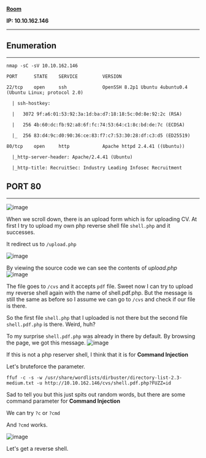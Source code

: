 **[Room](https://tryhackme.com/room/hackervshacker)**

**IP: 10.10.162.146**

---

## Enumeration
---
    nmap -sC -sV 10.10.162.146
```
PORT      STATE    SERVICE         VERSION
  
22/tcp    open     ssh             OpenSSH 8.2p1 Ubuntu 4ubuntu0.4 (Ubuntu Linux; protocol 2.0)
  
  | ssh-hostkey: 
  
  |   3072 9f:a6:01:53:92:3a:1d:ba:d7:18:18:5c:0d:8e:92:2c (RSA)
  
  |   256 4b:60:dc:fb:92:a8:6f:fc:74:53:64:c1:8c:bd:de:7c (ECDSA)
  
  |_  256 83:d4:9c:d0:90:36:ce:83:f7:c7:53:30:28:df:c3:d5 (ED25519)
  
80/tcp    open     http            Apache httpd 2.4.41 ((Ubuntu))
  
  |_http-server-header: Apache/2.4.41 (Ubuntu)
  
  |_http-title: RecruitSec: Industry Leading Infosec Recruitment
```
## PORT 80
---
![image](https://user-images.githubusercontent.com/100512862/186632835-e07f11e1-3bcb-483d-be48-71879f2a91cd.png)

When we scroll down, there is an upload form which is for uploading CV. At first I try to upload my own php reverse shell file `shell.php` and it successes.

It redirect us to `/upload.php`

![image](https://user-images.githubusercontent.com/100512862/186634990-71f9fca0-0bc2-4bb9-b4bd-8b26754f797b.png)

By viewing the source code we can see the contents of *upload.php*
![image](https://user-images.githubusercontent.com/100512862/186635253-47c60282-c223-44e0-a91b-21327a579bf8.png)

The file goes to `/cvs` and it accepts `pdf` file. Sweet now I can try to upload my reverse shell again with the name of shell.pdf.php. But the message is still the same as before so I assume we can go to `/cvs` and check if our file is there.

So the first file `shell.php` that I uploaded is not there but the second file `shell.pdf.php` is there. Weird, huh?

To my surprise `shell.pdf.php` was already in there by default. By browsing the page, we got this message.
![image](https://user-images.githubusercontent.com/100512862/186636559-c27bdfb0-8e0f-46c1-baf4-abaae6a300f1.png)

If this is not a php reserver shell, I think that it is for **Command Injection**

Let's bruteforce the parameter.
```
ffuf -c -s -w /usr/share/wordlists/dirbuster/directory-list-2.3-medium.txt -u http://10.10.162.146/cvs/shell.pdf.php?FUZZ=id
```
Sad to tell you but this just spits out random words, but there are some command parameter for **Command Injection**

We can try `?c` or `?cmd`

And `?cmd` works. 

![image](https://user-images.githubusercontent.com/100512862/186638471-f6d83a23-7e7f-42ee-8712-45ed2d70ecfc.png)

Let's get a reverse shell.

